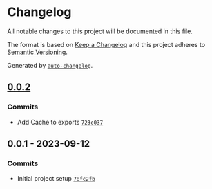 # Changelog

All notable changes to this project will be documented in this file.

The format is based on [Keep a Changelog](https://keepachangelog.com/en/1.0.0/)
and this project adheres to [Semantic Versioning](https://semver.org/spec/v2.0.0.html).

Generated by [`auto-changelog`](https://github.com/CookPete/auto-changelog).

## [0.0.2](https://github.com/Immugio/object-utils/compare/0.0.1...0.0.2)

### Commits

- Add Cache to exports [`723c037`](https://github.com/Immugio/object-utils/commit/723c037722dd768a78f9975089d2d8a68cfed84c)

## 0.0.1 - 2023-09-12

### Commits

- Initial project setup [`78fc2fb`](https://github.com/Immugio/object-utils/commit/78fc2fb59420cc8f5bc223aefd7c3e798a15052b)
